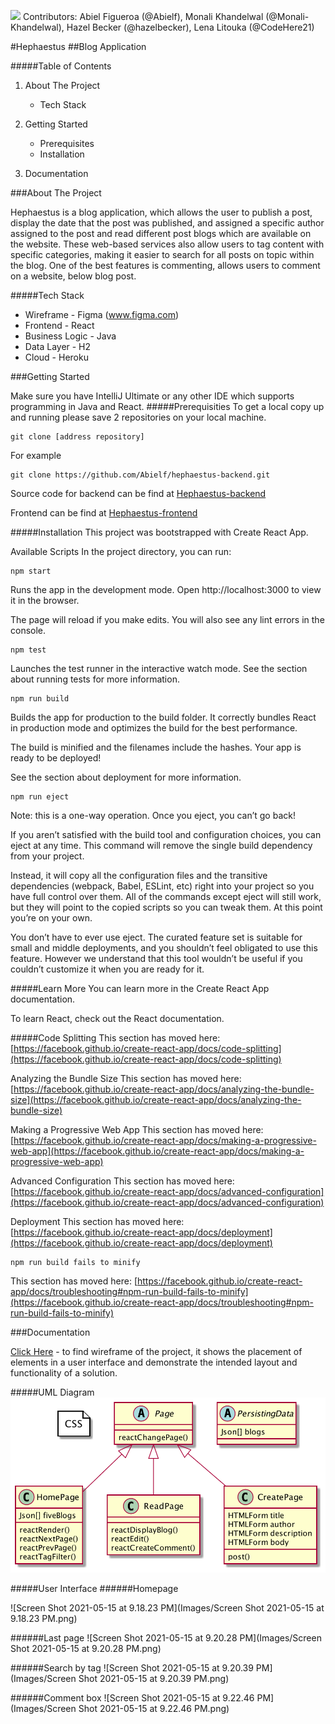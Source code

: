 ![](http://static.minitokyo.net/downloads/06/06/292806.jpg)
<span style="color:">
Contributors: Abiel Figueroa (@Abielf), Monali Khandelwal (@Monali-Khandelwal), Hazel Becker (@hazelbecker), Lena Litouka (@CodeHere21)


#Hephaestus
##Blog Application



#####Table of Contents
1. About The Project
 	* Tech Stack
2. Getting Started
	* Prerequisites
	* Installation
 
3. Documentation

###About The Project
	
Hephaestus is a blog application, which allows the user to publish a post, display the date that the post was published, and assigned a specific author assigned to the post and read different post blogs which are available on the website. These web-based services also allow users to tag content with specific categories, making it easier to search for all posts on topic within the blog. One of the best features is commenting, allows users to comment on a website, below blog post. 

#####Tech Stack
* Wireframe - Figma (www.figma.com)
* Frontend - React
* Business Logic - Java
* Data Layer - H2
* Cloud - Heroku

###Getting Started

Make sure you have IntelliJ Ultimate or any other IDE which supports programming in Java and React. 
#####Prerequisities
To get a local copy up and running please save 2 repositories on your local machine. 

```
git clone [address repository]
```
For example

```
git clone https://github.com/Abielf/hephaestus-backend.git
```
Source code for backend can be find at
[Hephaestus-backend](https://github.com/Abielf/hephaestus-backend.git)

Frontend can be find at [Hephaestus-frontend](https://github.com/Abielf/Haphaestus-frontend.git)

#####Installation
This project was bootstrapped with Create React App.

Available Scripts
In the project directory, you can run:

```
npm start
```
Runs the app in the development mode.
Open http://localhost:3000 to view it in the browser.

The page will reload if you make edits.
You will also see any lint errors in the console.

```
npm test
```
Launches the test runner in the interactive watch mode.
See the section about running tests for more information.

```
npm run build
```
Builds the app for production to the build folder.
It correctly bundles React in production mode and optimizes the build for the best performance.

The build is minified and the filenames include the hashes.
Your app is ready to be deployed!

See the section about deployment for more information.

```
npm run eject
```
Note: this is a one-way operation. Once you eject, you can’t go back!

If you aren’t satisfied with the build tool and configuration choices, you can eject at any time. This command will remove the single build dependency from your project.

Instead, it will copy all the configuration files and the transitive dependencies (webpack, Babel, ESLint, etc) right into your project so you have full control over them. All of the commands except eject will still work, but they will point to the copied scripts so you can tweak them. At this point you’re on your own.

You don’t have to ever use eject. The curated feature set is suitable for small and middle deployments, and you shouldn’t feel obligated to use this feature. However we understand that this tool wouldn’t be useful if you couldn’t customize it when you are ready for it.

#####Learn More
You can learn more in the Create React App documentation.

To learn React, check out the React documentation.

#####Code Splitting
This section has moved here: [https://facebook.github.io/create-react-app/docs/code-splitting](https://facebook.github.io/create-react-app/docs/code-splitting)

Analyzing the Bundle Size
This section has moved here: [https://facebook.github.io/create-react-app/docs/analyzing-the-bundle-size](https://facebook.github.io/create-react-app/docs/analyzing-the-bundle-size)

Making a Progressive Web App
This section has moved here: [https://facebook.github.io/create-react-app/docs/making-a-progressive-web-app](https://facebook.github.io/create-react-app/docs/making-a-progressive-web-app)

Advanced Configuration
This section has moved here: [https://facebook.github.io/create-react-app/docs/advanced-configuration](https://facebook.github.io/create-react-app/docs/advanced-configuration)

Deployment
This section has moved here: [https://facebook.github.io/create-react-app/docs/deployment](https://facebook.github.io/create-react-app/docs/deployment)

```
npm run build fails to minify
```
This section has moved here: [https://facebook.github.io/create-react-app/docs/troubleshooting#npm-run-build-fails-to-minify](https://facebook.github.io/create-react-app/docs/troubleshooting#npm-run-build-fails-to-minify)

###Documentation

[Click Here](https://www.figma.com/file/sd5BzKWQp2X7qvBgYUd8FF/Untitled?node-id=9%3A21) - to find wireframe of the project, it shows the placement of elements in a user interface and demonstrate the intended layout and functionality of a solution. 

#####UML Diagram
![BlogUML](Images/BlogUML.png)

#####User Interface
######Homepage

![Screen Shot 2021-05-15 at 9.18.23 PM](Images/Screen Shot 2021-05-15 at 9.18.23 PM.png)

######Last page
![Screen Shot 2021-05-15 at 9.20.28 PM](Images/Screen Shot 2021-05-15 at 9.20.28 PM.png)

######Search by tag
![Screen Shot 2021-05-15 at 9.20.39 PM](Images/Screen Shot 2021-05-15 at 9.20.39 PM.png)

######Comment box
![Screen Shot 2021-05-15 at 9.22.46 PM](Images/Screen Shot 2021-05-15 at 9.22.46 PM.png)

